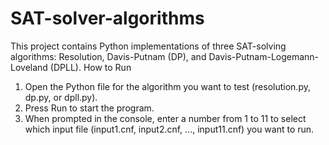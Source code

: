 # SAT-solver-algorithms
This project contains Python implementations of three SAT-solving algorithms: Resolution, Davis-Putnam (DP), and Davis-Putnam-Logemann-Loveland (DPLL).
How to Run
1. Open the Python file for the algorithm you want to test (resolution.py, dp.py, or dpll.py).
2. Press Run to start the program.
3. When prompted in the console, enter a number from 1 to 11 to select which input file (input1.cnf, input2.cnf, ..., input11.cnf) you want to run.
